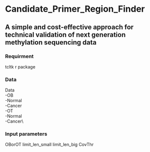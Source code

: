 # Candidate_Primer_Region_Finder
## A simple and cost-effective approach for technical validation of next generation methylation sequencing data

### Requirment
tcltk r package

### Data
Data\
  -OB\
      -Normal\
      -Cancer\
  -OT\
      -Normal\
      -Cancer\

### Input parameters
OBorOT
limit_len_small
limit_len_big
CovThr
